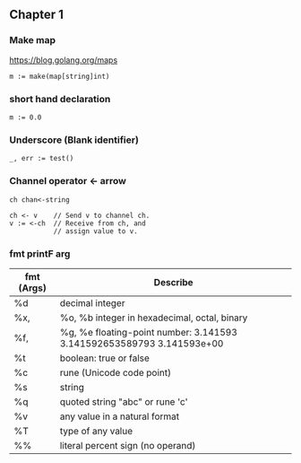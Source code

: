 ## Chapter 1

### Make map

https://blog.golang.org/maps

```
m := make(map[string]int)
```

### short hand declaration

```
m := 0.0
```

### Underscore (Blank identifier)

```
_, err := test()

```

### Channel operator <- arrow

```
ch chan<-string
```

```
ch <- v    // Send v to channel ch.
v := <-ch  // Receive from ch, and
           // assign value to v.
```

### fmt printF arg

fmt (Args) | Describe
------------ | -------------
%d | decimal integer 
%x, | %o, %b integer in hexadecimal, octal, binary 
%f, | %g, %e floating-point number: 3.141593 3.141592653589793 3.141593e+00 
%t | boolean: true or false 
%c | rune (Unicode code point) 
%s | string 
%q | quoted string "abc" or rune 'c' 
%v | any value in a natural format 
%T | type of any value 
%% | literal percent sign (no operand)


